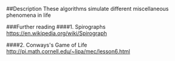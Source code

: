 ##Description
These algorithms simulate different miscellaneous phenomena in life

###Further reading
####1. Spirographs
https://en.wikipedia.org/wiki/Spirograph

####2. Conways's Game of Life
http://pi.math.cornell.edu/~lipa/mec/lesson6.html

